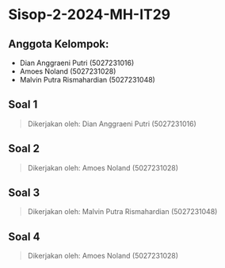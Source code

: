 # Sisop-2-2024-MH-IT29
## Anggota Kelompok:
- Dian Anggraeni Putri (5027231016)
- Amoes Noland (5027231028)
- Malvin Putra Rismahardian (5027231048)


## Soal 1
> Dikerjakan oleh: Dian Anggraeni Putri (5027231016)

## Soal 2
> Dikerjakan oleh: Amoes Noland (5027231028)

## Soal 3
> Dikerjakan oleh: Malvin Putra Rismahardian (5027231048)

## Soal 4
> Dikerjakan oleh: Amoes Noland (5027231028)